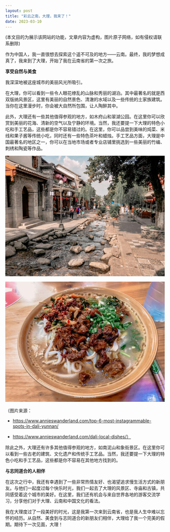 ```yaml
---
layout: post
title: "彩云之南，大理，我来了！"
date: 2023-03-10
---
```


(本文目的为展示该网站的功能，文章内容为虚构，图片原子网络，如有侵权请联系删除)


作为中国人，我一直很想去探索这个遥不可及的地方——云南。最终，我的梦想成真了，我来到了大理，开始了我在云南省的第一次之旅。


**享受自然与美食**


我深深地被这座城市的美丽风光所吸引。


在大理，你可以看到一些令人眼花缭乱的山脉和秀丽的湖泊。其中最著名的就是西双版纳风景区，这里有美丽的自然景色、清澈的水域以及一些传统的土家族建筑。当你在这里漫步时，你会被大自然所包围，让人陶醉其中。


此外，大理还有一些其他值得参观的地方，如木府山和翠湖公园。在这里你可以欣赏到美丽的花海、清新的空气以及宁静的环境。当然，我还要提一下大理的特色小吃和手工艺品，这些都是你不容易错过的。在这里，你可以品尝到美味的炖菜、米线和果子酱等传统小吃，同时还有一些特色茶叶和蜡烛。手工艺品方面，大理是中国最著名的地区之一，你可以在当地市场或者专业店铺里挑选到一些美丽的竹编、刺绣和陶瓷等作品。



![picture](/assets/images/2023-03-10-first-trip-to-dali_files/2023-03-10-first-trip-to-dali_1_0.jpg#center)



![picture](/assets/images/2023-03-10-first-trip-to-dali_files/2023-03-10-first-trip-to-dali_2_0.jpg#center)


（图片来源：
+ https://www.annieswanderland.com/top-6-most-instagrammable-spots-in-dali-yunnan/

+ https://www.annieswanderland.com/dali-local-dishes/）


除此之外，大理还有许多其他值得参观的地方，如南泥山和象街景区。在这里你可以看到一些古老的建筑、文化遗产和传统手工艺品。当然，我还要提一下大理的特色小吃和手工艺品，这些都是你不容易在其他地方找到的。


**与志同道合的人相伴**


在这次之行中，我还有幸遇到了一些非常热情友好、也渴望追求慢生活方式的新朋友。与他们一起度过每个快乐时光，我们一起去了大理的风景区、寺庙和古镇，共同感受着这个城市的美好。在这里，我们还有机会与来自世界各地的游客交流学习，分享他们对于大理、云南和中国文化的看法。


我在大理度过了一段美好的时光，这是我第一次来到云南省，也是我人生中难以忘怀的经历。从自然、美食到与志同道合的新朋友们相伴，大理给了我一个完美的假期。期待下一次见面，大理！
